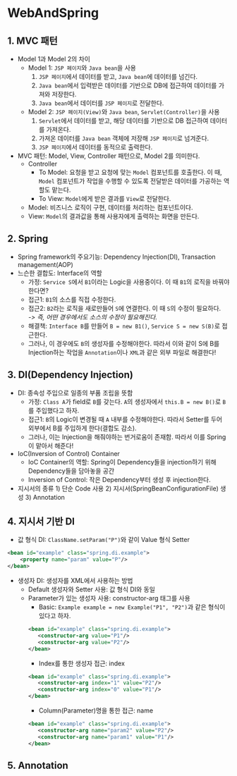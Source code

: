 # WebAndSpring

## 1. MVC 패턴
* Model 1과 Model 2의 차이
    * Model 1: `JSP 페이지`와 `Java bean`을 사용
        1. `JSP 페이지`에서 데이터를 받고, `Java bean`에 데이터를 넘긴다.
        2. `Java bean`에서 입력받은 데이터를 기반으로 DB에 접근하여 데이터를 가져와 저장한다.
        3. `Java bean`에서 데이터를 `JSP 페이지`로 전달한다.
    * Model 2: `JSP 페이지(View)`와 `Java bean`, `Servlet(Controller)`을 사용
        1. `Servlet`에서 데이터를 받고, 해당 데이터를 기반으로 DB 접근하여 데이터를 가져온다.
        2. 가져온 데이터를 `Java bean` 객체에 저장해 `JSP 페이지`로 넘겨준다.
        3. `JSP 페이지`에서 데이터를 동적으로 출력한다.        
* MVC 패턴: Model, View, Controller 패턴으로, Model 2를 의미한다.
    * Controller
        * To Model: 요청을 받고 요청에 맞는 `Model` 컴포넌트를 호출한다. 이 때, `Model` 컴포넌트가 작업을 수행할 수 있도록 전달받은 데이터를 가공하는 역할도 맡는다.
        * To View: `Model`에게 받은 결과를 `View`로 전달한다.
    * Model: 비즈니스 로직이 구현, 데이터를 처리하는 컴포넌트이다.
    * View: `Model`의 결과값을 통해 사용자에게 출력하는 화면을 만든다.
      
## 2. Spring
* Spring framework의 주요기능: Dependency Injection(DI), Transaction management(AOP)
* 느슨한 결합도: Interface의 역할
    * 가정: `Service S`에서 `B1`이라는 Logic을 사용중이다. 이 때 `B1`의 로직을 바꿔야 한다면?
    * 접근1: `B1`의 소스를 직접 수정한다.
    * 접근2: `B2`라는 로직을 새로만들어 `S`에 연결한다. 이 때 `S`의 수정이 필요하다.  
    *-> 즉, 어떤 경우에서도 소스의 수정이 필요해진다.*
    * 해결책: `Interface B`를 만들어 `B = new B1()`, `Service S = new S(B)`로 접근한다.
    * 그러나, 이 경우에도 `B`의 생성자를 수정해야한다. 따라서 이와 같이 S에 B를 Injection하는 작업을 `Annotation`이나 `XML`과 같은 외부 파일로 해결한다!

## 3. DI(Dependency Injection)
* DI: 종속성 주입으로 일종의 부품 조립을 뜻함
    * 가정: `Class A`가 field로 `B`를 갖는다. `A`의 생성자에서 `this.B = new B()`로 `B`를 주입했다고 하자.
    * 접근1: `B`의 Logic이 변경될 때 `A` 내부를 수정해야한다. 따라서 Setter를 두어 외부에서 B를 주입하게 한다(결합도 감소).
    * 그러나, 이는 Injection을 해줘야하는 번거로움이 존재함. 따라서 이를 Spring이 맡아서 해준다!
* IoC(Inversion of Control) Container
    * IoC Container의 역할: Spring이 Dependency들을 injection하기 위해 Dependency들을 담아놓을 공간
    * Inversion of Control: 작은 Dependency부터 생성 후 injection한다.
* 지시서의 종류 1) 단순 Code 사용 2) 지시서(SpringBeanConfigurationFile) 생성 3) Annotation

## 4. 지시서 기반 DI
* 값 형식 DI: `ClassName.setParam("P")`와 같이 Value 형식 Setter
```xml
<bean id="example" class="spring.di.example"> 
    <property name="param" value="P"/>
</bean>
``` 
* 생성자 DI: 생성자를 XML에서 사용하는 방법
    * Default 생성자와 Setter 사용: 값 형식 DI와 동일
    * Parameter가 있는 생성자 사용: constructor-arg 태그를 사용
        * Basic: `Example example = new Example("P1", "P2")`과 같은 형식이 있다고 하자.
         ```xml
         <bean id="example" class="spring.di.example">
            <constructor-arg value="P1"/>
            <constructor-arg value="P2"/>
         </bean>
         ```   
        * Index를 통한 생성자 접근: index
         ```xml
         <bean id="example" class="spring.di.example">
            <constructor-arg index="1" value="P2"/>
            <constructor-arg index="0" value="P1"/>
         </bean>
         ```   
        * Column(Parameter)명을 통한 접근: name
         ```xml
         <bean id="example" class="spring.di.example">
            <constructor-arg name="param2" value="P2"/>
            <constructor-arg name="param1" value="P1"/>
         </bean>
         ```   
        
## 5. Annotation    